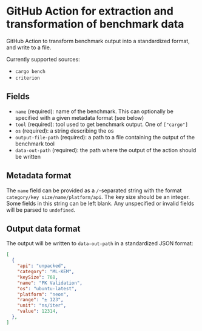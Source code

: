 # GitHub Action for extraction and transformation of benchmark data

GitHub Action to transform benchmark output into a standardized format, and write to a file.

Currently supported sources:
 - `cargo bench`
 - `criterion`

## Fields
- `name` (required): name of the benchmark. This can optionally be specified with a given metadata format (see below)
- `tool` (required): tool used to get benchmark output. One of `["cargo"]`
- `os` (required): a string describing the os
- `output-file-path` (required): a path to a file containing the output of the benchmark tool
- `data-out-path` (required): the path where the output of the action should be written

## Metadata format

The `name` field can be provided as a `/`-separated string with the format `category/key size/name/platform/api`. The key size should be an integer. Some fields in this string can be left blank. Any unspecified or invalid fields will be parsed to `undefined`.

## Output data format

The output will be written to `data-out-path` in a standardized JSON format:
```json
[
  {
    "api": "unpacked",
    "category": "ML-KEM",
    "keySize": 768,
    "name": "PK Validation",
    "os": "ubuntu-latest",
    "platform": "neon",
    "range": "± 123",
    "unit": "ns/iter",
    "value": 12314,
  },
]
```
